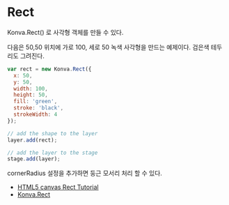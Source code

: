 # Rect
Konva.Rect() 로 사각형 객체를 만들 수 있다.

다음은 50,50 위치에 가로 100, 세로 50 녹색 사각형을 만드는 예제이다. 검은색 테두리도 그려진다.

```javascript
var rect = new Konva.Rect({
  x: 50,
  y: 50,
  width: 100,
  height: 50,
  fill: 'green',
  stroke: 'black',
  strokeWidth: 4
});

// add the shape to the layer
layer.add(rect);

// add the layer to the stage
stage.add(layer);
```

cornerRadius 설정을 추가하면 둥근 모서리 처리 할 수 있다.

* [HTML5 canvas Rect Tutorial](https://konvajs.org/docs/shapes/Rect.html)
* [Konva.Rect](https://konvajs.org/api/Konva.Rect.html)